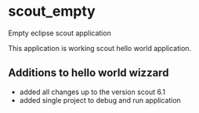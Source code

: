 # scout_empty
Empty eclipse scout application 

This application is working scout hello world application. 

## Additions to hello world wizzard 
- added all changes up to the version scout 6.1
- added single project to debug and run application


